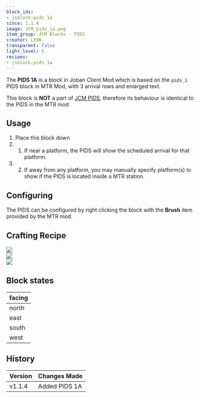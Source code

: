```yaml
---
block_ids:
- jsblock:pids_1a
since: 1.1.4
image: JCM_pids_1a.png
item_group: JCM Blocks - PIDS
creator: LX86
transparent: false
light_level: 5
recipes:
- jsblock:pids_1a
---
```


The **PIDS 1A** is a block in Joban Client Mod which is based on the `pids_1` PIDS block in MTR Mod, with 3 arrival rows and enlarged text.

This block is **NOT** a part of [JCM PIDS](../features/jcm-pids.md), therefore its behaviour is identical to the PIDS in the MTR mod.

## Usage
1. Place this block down
1. 1. If near a platform, the PIDS will show the scheduled arrival for that platform.
1. 2. If away from any platform, you may manually specify platform(s) to show if the PIDS is located inside a MTR station.

## Configuring
The PIDS can be configured by right clicking the block with the **Brush** item provided by the MTR mod.

## Crafting Recipe
<div class="crafting">
    <div class="crafting-table">
        <!-- row 1 -->
        <div><img src="../crafting/MTR_Item_Pids_1.png"></div>
        <div><img src="../crafting/MTR_Item_Pids_1.png"></div>
        <div></div>
        <!-- row 2 -->
        <div></div>
        <div></div>
        <div></div>
        <!-- row 3 -->
        <div></div>
        <div></div>
        <div></div>
    </div>
    <div class="crafting-arrow"></div>
    <div class="crafting-result" data-count="2">
        <img src="../crafting/JCM_Item_Pids_1a.png">
    </div>
</div>

## Block states
| facing |
|:-------|
| north  |
| east   |
| south  |
| west   |


## History
|Version|Changes Made |
|:------|:------------|
|v1.1.4 |Added PIDS 1A|